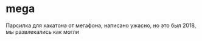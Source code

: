 # mega
Парсилка для хакатона от мегафона, написано ужасно, но это был 2018, мы развлекались как могли

